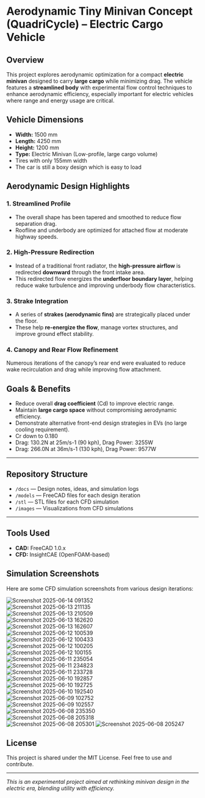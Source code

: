 # Aerodynamic Tiny Minivan Concept (QuadriCycle) – Electric Cargo Vehicle

## Overview

This project explores aerodynamic optimization for a compact **electric minivan** designed to carry **large cargo** while minimizing drag. The vehicle features a **streamlined body** with experimental flow control techniques to enhance aerodynamic efficiency, especially important for electric vehicles where range and energy usage are critical.

## Vehicle Dimensions

- **Width:** 1500 mm  
- **Length:** 4250 mm  
- **Height:** 1200 mm  
- **Type:** Electric Minivan (Low-profile, large cargo volume)
- Tires with only 155mm width
- The car is still a boxy design which is easy to load 

## Aerodynamic Design Highlights

### 1. **Streamlined Profile**
- The overall shape has been tapered and smoothed to reduce flow separation drag.
- Roofline and underbody are optimized for attached flow at moderate highway speeds.


### 2. **High-Pressure Redirection**
- Instead of a traditional front radiator, the **high-pressure airflow** is redirected **downward** through the front intake area.
- This redirected flow energizes the **underfloor boundary layer**, helping reduce wake turbulence and improving underbody flow characteristics.

### 3. **Strake Integration**
- A series of **strakes (aerodynamic fins)** are strategically placed under the floor.
- These help **re-energize the flow**, manage vortex structures, and improve ground effect stability.

### 4. **Canopy and Rear Flow Refinement**
Numerous iterations of the canopy’s rear end were evaluated to reduce wake recirculation and drag while improving flow attachment.


## Goals & Benefits

- Reduce overall **drag coefficient** (Cd) to improve electric range.
- Maintain **large cargo space** without compromising aerodynamic efficiency.
- Demonstrate alternative front-end design strategies in EVs (no large cooling requirement).
- Cr down to 0.180
- Drag: 130.2N at 25m/s-1 (90 kph), Drag Power: 3255W
- Drag: 266.0N at 36m/s-1 (130 kph), Drag Power: 9577W


---

## Repository Structure

- `/docs` — Design notes, ideas, and simulation logs
- `/models` — FreeCAD files for each design iteration
- `/stl` — STL files for each CFD simulation 
- `/images` — Visualizations from CFD simulations

---

## Tools Used

- **CAD:** FreeCAD 1.0.x  
- **CFD:** InsightCAE (OpenFOAM-based)

## Simulation Screenshots

Here are some CFD simulation screenshots from various design iterations:

![Screenshot 2025-06-14 091352](images/Screenshot%202025-06-14%20091352.png)  
![Screenshot 2025-06-13 211135](images/Screenshot%202025-06-13%20211135.png)  
![Screenshot 2025-06-13 210509](images/Screenshot%202025-06-13%20210509.png)  
![Screenshot 2025-06-13 162620](images/Screenshot%202025-06-13%20162620.png)  
![Screenshot 2025-06-13 162607](images/Screenshot%202025-06-13%20162607.png)  
![Screenshot 2025-06-12 100539](images/Screenshot%202025-06-12%20100539.png)  
![Screenshot 2025-06-12 100433](images/Screenshot%202025-06-12%20100433.png)  
![Screenshot 2025-06-12 100205](images/Screenshot%202025-06-12%20100205.png)  
![Screenshot 2025-06-12 100155](images/Screenshot%202025-06-12%20100155.png)  
![Screenshot 2025-06-11 235054](images/Screenshot%202025-06-11%20235054.png)  
![Screenshot 2025-06-11 234823](images/Screenshot%202025-06-11%20234823.png)  
![Screenshot 2025-06-11 233728](images/Screenshot%202025-06-11%20233728.png)  
![Screenshot 2025-06-10 192857](images/Screenshot%202025-06-10%20192857.png)  
![Screenshot 2025-06-10 192725](images/Screenshot%202025-06-10%20192725.png)  
![Screenshot 2025-06-10 192540](images/Screenshot%202025-06-10%20192540.png)  
![Screenshot 2025-06-09 102752](images/Screenshot%202025-06-09%20102752.png)  
![Screenshot 2025-06-09 102557](images/Screenshot%202025-06-09%20102557.png)  
![Screenshot 2025-06-08 235350](images/Screenshot%202025-06-08%20235350.png)  
![Screenshot 2025-06-08 205318](images/Screenshot%202025-06-08%20205318.png)  
![Screenshot 2025-06-08 205301](images/Screenshot%202025-06-08%20205301.png) 
![Screenshot 2025-06-08 205247](images/Screenshot%202025-06-08%20205247.png)



## License

This project is shared under the MIT License. Feel free to use and contribute.

---

*This is an experimental project aimed at rethinking minivan design in the electric era, blending utility with efficiency.*
